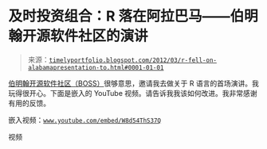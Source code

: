 <!--yml

分类：未分类

日期：2024-05-18 15:07:56

-->

# 及时投资组合：R 落在阿拉巴马——伯明翰开源软件社区的演讲

> 来源：[`timelyportfolio.blogspot.com/2012/03/r-fell-on-alabamapresentation-to.html#0001-01-01`](http://timelyportfolio.blogspot.com/2012/03/r-fell-on-alabamapresentation-to.html#0001-01-01)

[伯明翰开源软件社区（BOSS）](http://www.meetup.com/bhamboss/)很够意思，邀请我去做关于 R 语言的首场演讲。我玩得很开心。下面是嵌入的 YouTube 视频。请告诉我我该如何改进。我非常感谢有用的反馈。

嵌入视频：[`www.youtube.com/embed/W8d54ThS37Q`](http://www.youtube.com/embed/W8d54ThS37Q)

视频
